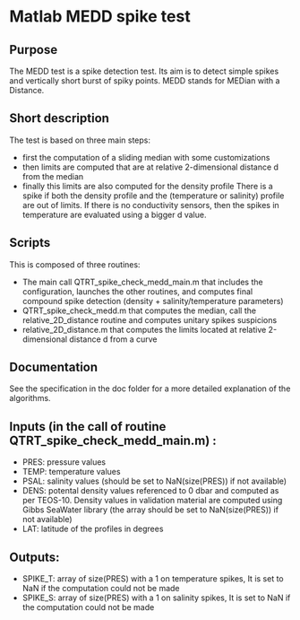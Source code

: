# Matlab MEDD spike test

## Purpose

The MEDD test is a spike detection test.
Its aim is to detect simple spikes and vertically short burst of spiky points.
MEDD stands for MEDian with a Distance.

## Short description

The test is based on three main steps:
- first the computation of a sliding median with some customizations
- then limits are computed that are at relative 2-dimensional distance d from the median
- finally this limits are also computed for the density profile
There is a spike if both the density profile and the (temperature or salinity) profile are out of limits. If there is no conductivity sensors, then the spikes in temperature are evaluated using a bigger d value.

## Scripts

This is composed of three routines:
 - The main call QTRT_spike_check_medd_main.m that includes the configuration, launches the other routines, and computes final compound spike detection (density + salinity/temperature parameters)
 - QTRT_spike_check_medd.m that computes the median, call the relative_2D_distance routine and computes unitary spikes suspicions
 - relative_2D_distance.m that computes the limits located at relative 2-dimensional distance d from a curve

## Documentation

See the specification in the doc folder for a more detailed explanation of the algorithms.

## Inputs (in the call of routine QTRT_spike_check_medd_main.m) :
 - PRES: pressure values
 - TEMP: temperature values
 - PSAL: salinity values (should be set to NaN(size(PRES)) if not available)
 - DENS: potental density values referenced to 0 dbar and computed as per TEOS-10. Density values in validation material are computed using Gibbs SeaWater library (the array should be set to NaN(size(PRES)) if not available)
 - LAT: latitude of the profiles in degrees

## Outputs:
 - SPIKE_T: array of size(PRES) with a 1 on temperature spikes, It is set to NaN if the computation could not be made
 - SPIKE_S: array of size(PRES) with a 1 on salinity spikes, It is set to NaN if the computation could not be made

